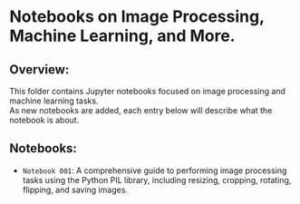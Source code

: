 # Notebooks on Image Processing, Machine Learning, and More.

## Overview:
This folder contains Jupyter notebooks focused on image processing and machine learning tasks. <br>
As new notebooks are added, each entry below will describe what the notebook is about.

## **Notebooks**:
- `Notebook 001`: A comprehensive guide to performing image processing tasks using the Python PIL library, including resizing, cropping, rotating, flipping, and saving images.
